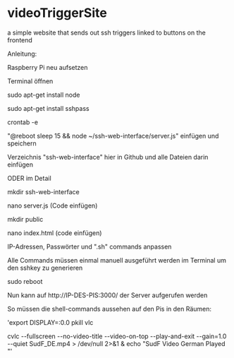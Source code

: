 # videoTriggerSite
a simple website that sends out ssh triggers linked to buttons on the frontend 


Anleitung:

Raspberry Pi neu aufsetzen

Terminal öffnen

sudo apt-get install node

sudo apt-get install sshpass

crontab -e

"@reboot sleep 15 && node ~/ssh-web-interface/server.js" einfügen und speichern

Verzeichnis "ssh-web-interface" hier in Github und alle Dateien darin einfügen

ODER im Detail

mkdir ssh-web-interface 

nano server.js (Code einfügen)

mkdir public

nano index.html (code einfügen)

IP-Adressen, Passwörter und ".sh" commands anpassen

Alle Commands müssen einmal manuell ausgeführt werden im Terminal um den sshkey zu generieren

sudo reboot

Nun kann auf http://IP-DES-PIS:3000/ der Server aufgerufen werden

So müssen die shell-commands aussehen auf den Pis in den Räumen:

'export DISPLAY=:0.0
pkill vlc

cvlc --fullscreen --no-video-title --video-on-top --play-and-exit --gain=1.0 --quiet SudF_DE.mp4 > /dev/null 2>&1 & 
echo "SudF Video German Played "'

